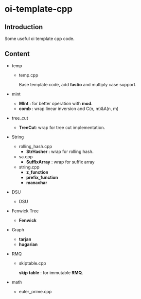 # oi-template-cpp


## Introduction

Some useful oi template cpp code.

## Content

- temp

  - temp.cpp 
    
    Base template code, add **fastio** and multiply case support.

- mint

  - **MInt** : for better operation with **mod**.
  - **comb** : wrap linear inversion and C(n, m)&A(n, m) 

- tree_cut

  - **TreeCut**: wrap for tree cut implementation.

- String

  - rolling_hash.cpp
    - **StrHasher** : wrap for rolling hash.
  - sa.cpp
    - **SuffixArray** : wrap for suffix array
  - string.cpp
    - **z_function**
    - **prefix_function**
    - **manachar**


- DSU
  - DSU

- Fenwick Tree
  - **Fenwick**

- Graph
  - **tarjan**
  - **hugarian**

- RMQ

  - skiptable.cpp
    
    **skip table** : for immutable **RMQ**.

- math

  - euler_prime.cpp
